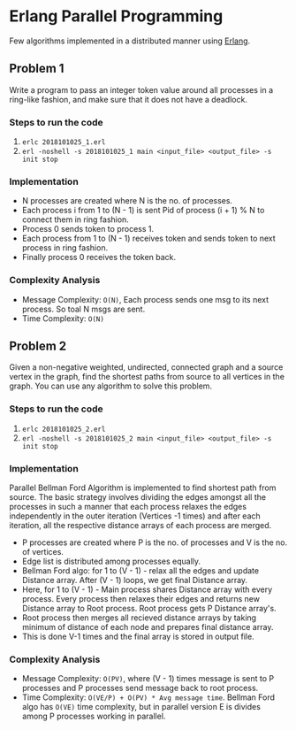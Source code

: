 # Erlang Parallel Programming
Few algorithms implemented in a distributed manner using [Erlang](https://www.erlang.org/).

## Problem 1

Write a program to pass an integer token value around all processes in a ring-like fashion, and make sure that it does not have a deadlock.

### Steps to run the code

1. `erlc 2018101025_1.erl`
2. `erl -noshell -s 2018101025_1 main <input_file> <output_file> -s init stop`

### Implementation

- N processes are created where N is the no. of processes.
- Each process i from 1 to (N - 1) is sent Pid of process (i + 1) % N to connect them in ring fashion.
- Process 0 sends token to process 1.
- Each process from 1 to (N - 1) receives token and sends token to next process in ring fashion.
- Finally process 0 receives the token back.

### Complexity Analysis

- Message Complexity: `O(N)`, Each process sends one msg to its next process. So toal N msgs are sent.
- Time Complexity: `O(N)`

## Problem 2

Given a non-negative weighted, undirected, connected graph and a source vertex in the graph, find the shortest paths from source to all vertices in the graph. You can use any algorithm to solve this problem.

### Steps to run the code

1. `erlc 2018101025_2.erl`
2. `erl -noshell -s 2018101025_2 main <input_file> <output_file> -s init stop`

### Implementation

Parallel Bellman Ford Algorithm is implemented to find shortest path from source. The basic strategy involves dividing the edges amongst all the processes in such a manner that each process relaxes the edges independently in the outer iteration (Vertices -1 times) and after each iteration, all the respective distance arrays of each process are merged.

- P processes are created where P is the no. of processes and V is the no. of vertices.
- Edge list is distributed among processes equally.
- Bellman Ford algo: for 1 to (V - 1) - relax all the edges and update Distance array. After (V - 1) loops, we get final Distance array.
- Here, for 1 to (V - 1) - Main process shares Distance array with every process. Every process then relaxes their edges and returns new Distance array to Root process. Root process gets P Distance array's.
- Root process then merges all recieved distance arrays by taking minimum of distance of each node and prepares final distance array.
- This is done V-1 times and the final array is stored in output file.

### Complexity Analysis

- Message Complexity: `O(PV)`,
  where (V - 1) times message is sent to P processes and P processes send message back to root process.
- Time Complexity: `O(VE/P) + O(PV) * Avg message time`. Bellman Ford algo has `O(VE)` time complexity, but in parallel version E is divides among P processes working in parallel.
